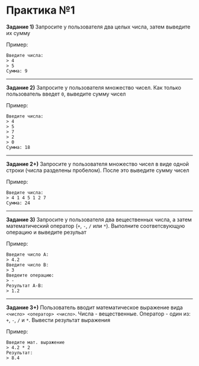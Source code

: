 Практика №1
===========

**Задание 1)** Запросите у пользователя два целых числа, затем выведите их сумму

Пример:
```
Введите числа:
> 4
> 5
Сумма: 9
```

-------

**Задание 2)** Запросите у пользователя множество чисел. Как только пользователь введет `0`, выведите сумму чисел

Пример:
```
Введите числа:
> 4
> 5
> 7
> 2
> 0
Сумма: 18
```

-------
**Задание 2+)** Запросите у пользователя множество чисел в виде одной строки (числа разделены пробелом). После это выведите сумму чисел

Пример:
```
Введите числа:
> 4 1 4 5 1 2 7
Сумма: 24
```


-------

**Задание 3)** Запросите у пользователя два вещественных числа, а затем математический оператор (`+`, `-`, `/` или `*`). Выполните соответсвующую операцию и выведите резульат

Пример:
```
Введите число A:
> 4.2
Введите число B:
> 3
Введеите операцию:
> -
Результат A-B:
> 1.2
```


-------

**Задание 3+)** Пользователь вводит математическое выражение вида `<число> <оператор> <число>`. Числа - вещественные. Оператор - один из: `+`, `-`, `/` и `*`. Вывести результат выражения

Пример:
```
Введите мат. выражение
> 4.2 * 2
Результат:
> 8.4
```
